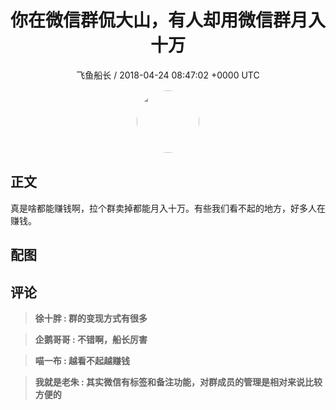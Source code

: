 <h1 align="center">你在微信群侃大山，有人却用微信群月入十万</h1>
<p align="center">
    <a>飞鱼船长 / 2018-04-24 08:47:02 &#43;0000 UTC</a>
</p>

<div align="center">
    <img src="https://images.zsxq.com/FrHNVgv6aXRD6DGIselm2Ri1pzb6?e=1590940799&amp;token=kIxbL07-8jAj8w1n4s9zv64FuZZNEATmlU_Vm6zD:io4IVyDr9R7L2yWdrSL4-7EsFVc=" width="100" height="100" style="border:1px solid;border-radius:50%; color:#ffffff"/>
</div>

## 正文

<div>
真是啥都能赚钱啊，拉个群卖掉都能月入十万。有些我们看不起的地方，好多人在赚钱。


</div>

## 配图
<div class="image" align="center">

</div>

## 评论

<div align="left">
<div>

<blockquote >
<span> <strong>徐十胖 : 群的变现方式有很多 </strong></span>
</blockquote>

<blockquote >
<span> <strong>企鹅哥哥 : 不错啊，船长厉害 </strong></span>
</blockquote>

<blockquote >
<span> <strong>喵一布 : 越看不起越赚钱 </strong></span>
</blockquote>

<blockquote >
<span> <strong>我就是老朱 : 其实微信有标签和备注功能，对群成员的管理是相对来说比较方便的 </strong></span>
</blockquote>

</div>
</div>